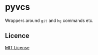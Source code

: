 # pyvcs

Wrappers around `git` and `hg` commands etc.

## Licence

[MIT License][licence]

[licence]: LICENSE
